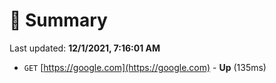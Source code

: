 # 📖 Summary
Last updated: **12/1/2021, 7:16:01 AM**

- `GET` [https://google.com](https://google.com) - **Up** (135ms)
